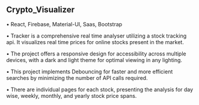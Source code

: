 ## Crypto_Visualizer

• React, Firebase, Material-UI, Saas, Bootstrap

• Tracker is a comprehensive real time analyser utilizing a stock tracking api. It visualizes real time prices for online stocks present in the market.

• The project offers a responsive design for accessibility across multiple devices, with a dark and light theme for optimal viewing in any lighting. 

• This project implements Debouncing for faster and more efficient searches by minimizing the number of API calls required. 

• There are individual pages for each stock, presenting the analysis for day wise, weekly, monthly, and yearly stock price spans.
